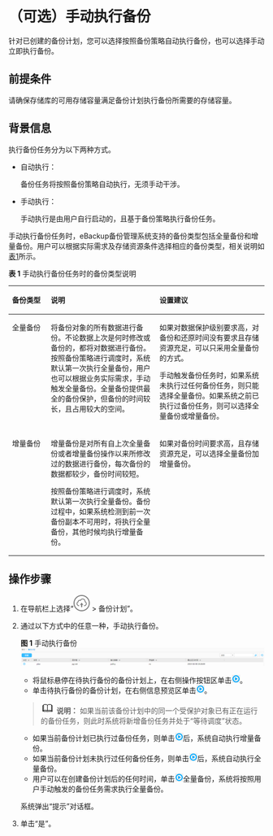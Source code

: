 # （可选）手动执行备份<a name="cbr_03_0076"></a>

针对已创建的备份计划，您可以选择按照备份策略自动执行备份，也可以选择手动立即执行备份。

## 前提条件<a name="zh-cn_topic_0000001213204036_zh-cn_topic_0170955559_section38141877"></a>

请确保存储库的可用存储容量满足备份计划执行备份所需要的存储容量。

## 背景信息<a name="zh-cn_topic_0000001213204036_zh-cn_topic_0170955559_section7732577"></a>

执行备份任务分为以下两种方式。

-   自动执行：

    备份任务将按照备份策略自动执行，无须手动干涉。

-   手动执行：

    手动执行是由用户自行启动的，且基于备份策略执行备份任务。


手动执行备份任务时，eBackup备份管理系统支持的备份类型包括全量备份和增量备份。用户可以根据实际需求及存储资源条件选择相应的备份类型，相关说明如[表1](#zh-cn_topic_0000001213204036_zh-cn_topic_0170955559_about_policy_tab01)所示。

**表 1**  手动执行备份任务时的备份类型说明

<a name="zh-cn_topic_0000001213204036_zh-cn_topic_0170955559_about_policy_tab01"></a>
<table><thead align="left"><tr id="zh-cn_topic_0000001213204036_zh-cn_topic_0170955559_row16628080"><th class="cellrowborder" valign="top" width="15.151515151515152%" id="mcps1.2.4.1.1"><p id="zh-cn_topic_0000001213204036_zh-cn_topic_0170955559_p4697230"><a name="zh-cn_topic_0000001213204036_zh-cn_topic_0170955559_p4697230"></a><a name="zh-cn_topic_0000001213204036_zh-cn_topic_0170955559_p4697230"></a>备份类型</p>
</th>
<th class="cellrowborder" valign="top" width="42.42424242424242%" id="mcps1.2.4.1.2"><p id="zh-cn_topic_0000001213204036_zh-cn_topic_0170955559_p44931353"><a name="zh-cn_topic_0000001213204036_zh-cn_topic_0170955559_p44931353"></a><a name="zh-cn_topic_0000001213204036_zh-cn_topic_0170955559_p44931353"></a>说明</p>
</th>
<th class="cellrowborder" valign="top" width="42.42424242424242%" id="mcps1.2.4.1.3"><p id="zh-cn_topic_0000001213204036_zh-cn_topic_0170955559_p15560952"><a name="zh-cn_topic_0000001213204036_zh-cn_topic_0170955559_p15560952"></a><a name="zh-cn_topic_0000001213204036_zh-cn_topic_0170955559_p15560952"></a>设置建议</p>
</th>
</tr>
</thead>
<tbody><tr id="zh-cn_topic_0000001213204036_zh-cn_topic_0170955559_row52477588"><td class="cellrowborder" valign="top" width="15.151515151515152%" headers="mcps1.2.4.1.1 "><p id="zh-cn_topic_0000001213204036_zh-cn_topic_0170955559_p22826196"><a name="zh-cn_topic_0000001213204036_zh-cn_topic_0170955559_p22826196"></a><a name="zh-cn_topic_0000001213204036_zh-cn_topic_0170955559_p22826196"></a>全量备份</p>
</td>
<td class="cellrowborder" valign="top" width="42.42424242424242%" headers="mcps1.2.4.1.2 "><p id="zh-cn_topic_0000001213204036_zh-cn_topic_0170955559_p36982560"><a name="zh-cn_topic_0000001213204036_zh-cn_topic_0170955559_p36982560"></a><a name="zh-cn_topic_0000001213204036_zh-cn_topic_0170955559_p36982560"></a>将备份对象的所有数据进行备份。不论数据上次是何时修改或备份的，都将对数据进行备份。按照备份策略进行调度时，系统默认第一次执行全量备份，用户也可以根据业务实际需求，手动触发全量备份。全量备份提供最全的备份保护，但备份的时间较长，且占用较大的空间。</p>
</td>
<td class="cellrowborder" valign="top" width="42.42424242424242%" headers="mcps1.2.4.1.3 "><p id="zh-cn_topic_0000001213204036_zh-cn_topic_0170955559_p42797409"><a name="zh-cn_topic_0000001213204036_zh-cn_topic_0170955559_p42797409"></a><a name="zh-cn_topic_0000001213204036_zh-cn_topic_0170955559_p42797409"></a>如果对数据保护级别要求高，对备份和还原时间没有要求且存储资源充足，可以只采用全量备份的方式。</p>
<p id="zh-cn_topic_0000001213204036_zh-cn_topic_0170955559_p49632369"><a name="zh-cn_topic_0000001213204036_zh-cn_topic_0170955559_p49632369"></a><a name="zh-cn_topic_0000001213204036_zh-cn_topic_0170955559_p49632369"></a>手动触发备份任务时，如果系统未执行过任何备份任务，则只能选择全量备份。如果系统之前已执行过备份任务，则可以选择全量备份或增量备份。</p>
</td>
</tr>
<tr id="zh-cn_topic_0000001213204036_zh-cn_topic_0170955559_row44038143"><td class="cellrowborder" valign="top" width="15.151515151515152%" headers="mcps1.2.4.1.1 "><p id="zh-cn_topic_0000001213204036_zh-cn_topic_0170955559_p10319841"><a name="zh-cn_topic_0000001213204036_zh-cn_topic_0170955559_p10319841"></a><a name="zh-cn_topic_0000001213204036_zh-cn_topic_0170955559_p10319841"></a>增量备份</p>
</td>
<td class="cellrowborder" valign="top" width="42.42424242424242%" headers="mcps1.2.4.1.2 "><p id="zh-cn_topic_0000001213204036_zh-cn_topic_0170955559_p30600816"><a name="zh-cn_topic_0000001213204036_zh-cn_topic_0170955559_p30600816"></a><a name="zh-cn_topic_0000001213204036_zh-cn_topic_0170955559_p30600816"></a>增量备份是对所有自上次全量备份或者增量备份操作以来所修改过的数据进行备份，每次备份的数据都较少，备份时间较短。</p>
<p id="zh-cn_topic_0000001213204036_zh-cn_topic_0170955559_p6971891"><a name="zh-cn_topic_0000001213204036_zh-cn_topic_0170955559_p6971891"></a><a name="zh-cn_topic_0000001213204036_zh-cn_topic_0170955559_p6971891"></a>按照备份策略进行调度时，系统默认第一次执行全量备份。备份过程中，如果系统检测到前一次备份副本不可用时，将执行全量备份，其他时候均执行增量备份。</p>
</td>
<td class="cellrowborder" valign="top" width="42.42424242424242%" headers="mcps1.2.4.1.3 "><p id="zh-cn_topic_0000001213204036_zh-cn_topic_0170955559_p27852336"><a name="zh-cn_topic_0000001213204036_zh-cn_topic_0170955559_p27852336"></a><a name="zh-cn_topic_0000001213204036_zh-cn_topic_0170955559_p27852336"></a>如果对备份时间要求高，且存储资源充足，可以选择全量备份加增量备份。</p>
</td>
</tr>
</tbody>
</table>

## 操作步骤<a name="zh-cn_topic_0000001213204036_zh-cn_topic_0170955559_section2484333"></a>

1.  在导航栏上选择“![](figures/icon-upload.png)  \> 备份计划”。
2.  通过以下方式中的任意一种，手动执行备份。

    **图 1**  手动执行备份<a name="zh-cn_topic_0000001213204036_zh-cn_topic_0170955559_fig55411944102312"></a>  
    ![](figures/手动执行备份.png "手动执行备份")

    -   将鼠标悬停在待执行备份的备份计划上，在右侧操作按钮区单击![](figures/icon-play.png)。
    -   单击待执行备份的备份计划，在右侧信息预览区单击![](figures/icon-play.png)。

    >![](public_sys-resources/icon-note.gif) **说明：** 
    >如果当前该备份计划中的同一个受保护对象已有正在运行的备份任务，则此时系统将新增备份任务并处于“等待调度”状态。

    -   如果当前备份计划已执行过备份任务，则单击![](figures/icon-play.png)后，系统自动执行增量备份。
    -   如果当前备份计划未执行过任何备份任务，则单击![](figures/icon-play.png)后，系统自动执行全量备份。
    -   用户可以在创建备份计划后的任何时间，单击![](figures/icon-play.png)全量备份，系统将按照用户手动触发的备份任务需求执行全量备份。

    系统弹出“提示”对话框。

3.  单击“是”。

